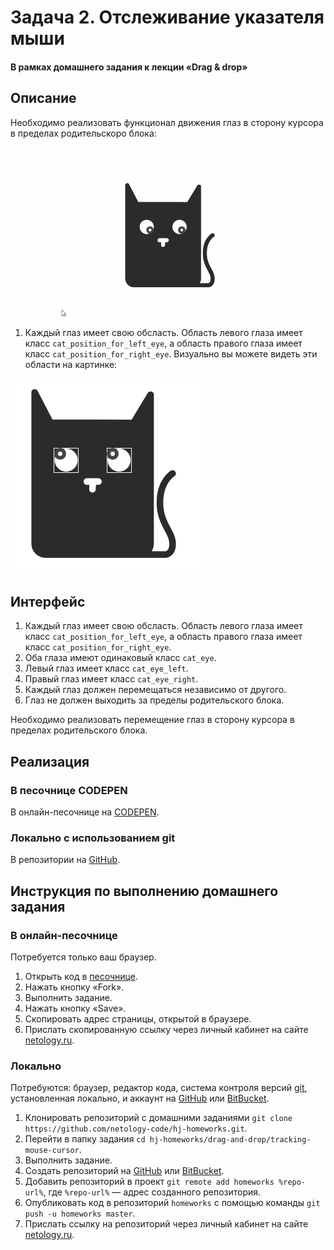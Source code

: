 # Задача 2. Отслеживание указателя мыши

#### В рамках домашнего задания к лекции «Drag & drop»

## Описание

Необходимо реализовать функционал движения глаз в сторону курсора в пределах родительскоро блока:

![Отслеживание указателя мыши](./res/2.gif)

1. Каждый глаз имеет свою обсласть. Область левого глаза имеет класс `cat_position_for_left_eye`, а область правого глаза имеет класс `cat_position_for_right_eye`. Визуально вы можете видеть эти области на картинке:

![Область глаз](./res/eyes.PNG)

## Интерфейс

1. Каждый глаз имеет свою обсласть. Область левого глаза имеет класс `cat_position_for_left_eye`, а область правого глаза имеет класс `cat_position_for_right_eye`.
2. Оба глаза имеют одинаковый класс `cat_eye`. 
3. Левый глаз имеет класс `cat_eye_left`.
4. Правый глаз имеет класс `cat_eye_right`.
5. Каждый глаз должен перемещаться независимо от другого.
6. Глаз не должен выходить за пределы родительского блока. 

Необходимо реализовать перемещение глаз в сторону курсора в пределах родительского блока.

## Реализация

### В песочнице CODEPEN

В онлайн-песочнице на [CODEPEN](https://codepen.io/Traktaran/pen/wxeQvE).

### Локально с использованием git

В репозитории на [GitHub](https://github.com/netology-code/hj-homeworks/tree/master/drag-and-drop/tracking-mouse-cursor).

## Инструкция по выполнению домашнего задания

### В онлайн-песочнице

Потребуется только ваш браузер.

1. Открыть код в [песочнице](https://codepen.io/Traktaran/pen/wxeQvE).
2. Нажать кнопку «Fork».
3. Выполнить задание.
4. Нажать кнопку «Save».
5. Скопировать адрес страницы, открытой в браузере.
6. Прислать скопированную ссылку через личный кабинет на сайте [netology.ru](http://netology.ru/).    

### Локально

Потребуются: браузер, редактор кода, система контроля версий [git](https://git-scm.com), установленная локально, и аккаунт на [GitHub](https://github.com/) или [BitBucket](https://bitbucket.org/).

1. Клонировать репозиторий с домашними заданиями `git clone https://github.com/netology-code/hj-homeworks.git`.
2. Перейти в папку задания `cd hj-homeworks/drag-and-drop/tracking-mouse-cursor`.
3. Выполнить задание.
4. Создать репозиторий на [GitHub](https://github.com/) или [BitBucket](https://bitbucket.org/).
5. Добавить репозиторий в проект `git remote add homeworks %repo-url%`, где `%repo-url%` — адрес созданного репозитория.
6. Опубликовать код в репозиторий `homeworks` с помощью команды `git push -u homeworks master`.
7. Прислать ссылку на репозиторий через личный кабинет на сайте [netology.ru](http://netology.ru/).